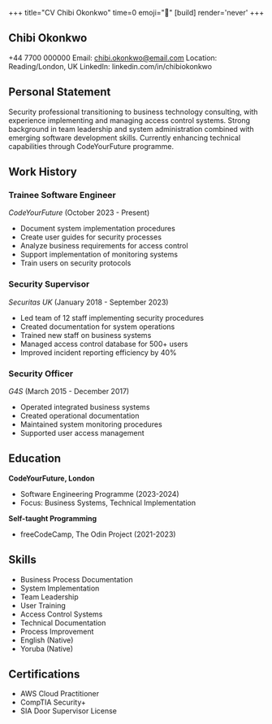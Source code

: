 +++
title="CV Chibi Okonkwo"
time=0
emoji="📝"
[build]
render='never'
+++

## Chibi Okonkwo

+44 7700 000000
Email: chibi.okonkwo@email.com
Location: Reading/London, UK
LinkedIn: linkedin.com/in/chibiokonkwo

## Personal Statement

Security professional transitioning to business technology consulting, with experience implementing and managing access control systems. Strong background in team leadership and system administration combined with emerging software development skills. Currently enhancing technical capabilities through CodeYourFuture programme.

## Work History

### Trainee Software Engineer

_CodeYourFuture_ (October 2023 - Present)

- Document system implementation procedures
- Create user guides for security processes
- Analyze business requirements for access control
- Support implementation of monitoring systems
- Train users on security protocols

### Security Supervisor

_Securitas UK_ (January 2018 - September 2023)

- Led team of 12 staff implementing security procedures
- Created documentation for system operations
- Trained new staff on business systems
- Managed access control database for 500+ users
- Improved incident reporting efficiency by 40%

### Security Officer

_G4S_ (March 2015 - December 2017)

- Operated integrated business systems
- Created operational documentation
- Maintained system monitoring procedures
- Supported user access management

## Education

**CodeYourFuture, London**

- Software Engineering Programme (2023-2024)
- Focus: Business Systems, Technical Implementation

**Self-taught Programming**

- freeCodeCamp, The Odin Project (2021-2023)

## Skills

- Business Process Documentation
- System Implementation
- Team Leadership
- User Training
- Access Control Systems
- Technical Documentation
- Process Improvement
- English (Native)
- Yoruba (Native)

## Certifications

- AWS Cloud Practitioner
- CompTIA Security+
- SIA Door Supervisor License
